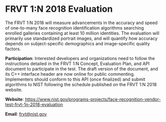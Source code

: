 # FRVT 1:N 2018 Evaluation
The FRVT 1:N 2018 will measure advancements in the accuracy and speed of one-to-many face recognition identification algorithms searching enrolled galleries containing at least 10 million identities. The evaluation will primarily use standardized portrait images, and will quantify how accuracy depends on subject-specific demographics and image-specific quality factors.

**Participation**: Interested developers and organizations need to follow the instructions detailed in the FRVT 1:N Concept, Evaluation Plan, and API document to participate in the test. The draft version of the document, and its C++ interface header are now online for public commenting. Implementers should conform to this API (once finalized) and submit algorithms to NIST following the schedule published on the FRVT 1:N 2018 website.

**Website**: https://www.nist.gov/programs-projects/face-recognition-vendor-test-frvt-1n-2018-evaluation

**Email**: frvt@nist.gov
